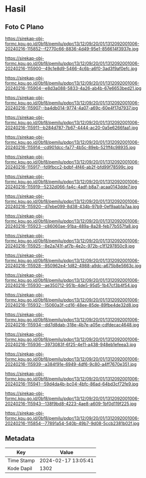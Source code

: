 # Hasil

## Foto C Plano

https://sirekap-obj-formc.kpu.go.id/0bf8/pemilu/pdpr/13/12/09/20/01/1312092001006-20240216-115852--f2770c66-8836-4d49-95e1-856614f3937e.jpg

https://sirekap-obj-formc.kpu.go.id/0bf8/pemilu/pdpr/13/12/09/20/01/1312092001006-20240216-115900--49c1e8d9-5466-4c6b-a6f0-3ad3f9af0efc.jpg

https://sirekap-obj-formc.kpu.go.id/0bf8/pemilu/pdpr/13/12/09/20/01/1312092001006-20240216-115904--e8d3a088-5833-4a26-ab4b-67e6653bed21.jpg

https://sirekap-obj-formc.kpu.go.id/0bf8/pemilu/pdpr/13/12/09/20/01/1312092001006-20240216-115907--ba4db014-9774-4a07-a69c-60e4f17d7937.jpg

https://sirekap-obj-formc.kpu.go.id/0bf8/pemilu/pdpr/13/12/09/20/01/1312092001006-20240216-115911--b284d787-7b67-4444-ac20-0a5e6266faa1.jpg

https://sirekap-obj-formc.kpu.go.id/0bf8/pemilu/pdpr/13/12/09/20/01/1312092001006-20240216-115914--cd901dcc-fa77-4b5c-89eb-521ff4c98935.jpg

https://sirekap-obj-formc.kpu.go.id/0bf8/pemilu/pdpr/13/12/09/20/01/1312092001006-20240216-115917--fd9fbcc2-bdbf-4f46-ab2f-bfd99f78599c.jpg

https://sirekap-obj-formc.kpu.go.id/0bf8/pemilu/pdpr/13/12/09/20/01/1312092001006-20240216-115919--5232d066-fa4c-4adf-b8a7-acaa0143dde7.jpg

https://sirekap-obj-formc.kpu.go.id/0bf8/pemilu/pdpr/13/12/09/20/01/1312092001006-20240216-115920--d7ebe099-8d38-434b-97b9-0ef9aab1a7aa.jpg

https://sirekap-obj-formc.kpu.go.id/0bf8/pemilu/pdpr/13/12/09/20/01/1312092001006-20240216-115923--c86060ae-91ba-489a-8a28-feb77b557fa8.jpg

https://sirekap-obj-formc.kpu.go.id/0bf8/pemilu/pdpr/13/12/09/20/01/1312092001006-20240216-115925--8e2a741f-af7b-4e2c-972b-c1f1297850c9.jpg

https://sirekap-obj-formc.kpu.go.id/0bf8/pemilu/pdpr/13/12/09/20/01/1312092001006-20240216-115928--950962e4-1d82-4988-a9dc-a675b8e5663c.jpg

https://sirekap-obj-formc.kpu.go.id/0bf8/pemilu/pdpr/13/12/09/20/01/1312092001006-20240216-115930--ae350712-951b-4de5-95d5-1b47cf3b4f54.jpg

https://sirekap-obj-formc.kpu.go.id/0bf8/pemilu/pdpr/13/12/09/20/01/1312092001006-20240216-115932--15060a3f-cd16-48ee-85de-89fbe4de32d8.jpg

https://sirekap-obj-formc.kpu.go.id/0bf8/pemilu/pdpr/13/12/09/20/01/1312092001006-20240216-115934--dd7d8dab-318e-4b7e-a05e-cdfdecac4648.jpg

https://sirekap-obj-formc.kpu.go.id/0bf8/pemilu/pdpr/13/12/09/20/01/1312092001006-20240216-115936--3973083f-6f25-4e11-a438-948eb1efeea3.jpg

https://sirekap-obj-formc.kpu.go.id/0bf8/pemilu/pdpr/13/12/09/20/01/1312092001006-20240216-115939--a384f91e-6949-4df6-9c80-a4ff7670e351.jpg

https://sirekap-obj-formc.kpu.go.id/0bf8/pemilu/pdpr/13/12/09/20/01/1312092001006-20240216-115941--59d4da4b-bc04-4bfc-86ad-64bd3cf72fe9.jpg

https://sirekap-obj-formc.kpu.go.id/0bf8/pemilu/pdpr/13/12/09/20/01/1312092001006-20240216-115943--138f9bd8-4223-4ae8-a609-1bf0d119f225.jpg

https://sirekap-obj-formc.kpu.go.id/0bf8/pemilu/pdpr/13/12/09/20/01/1312092001006-20240216-115854--77891a54-540b-49b7-9d08-5ccb2381b02f.jpg


## Metadata

| Key        | Value               |
| ---------- | ------------------- |
| Time Stamp | 2024-02-17 13:05:41 |
| Kode Dapil | 1302                |



